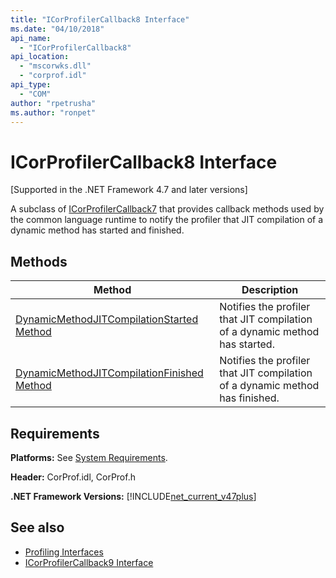```yaml
---
title: "ICorProfilerCallback8 Interface"
ms.date: "04/10/2018"
api_name: 
  - "ICorProfilerCallback8"
api_location: 
  - "mscorwks.dll"
  - "corprof.idl"
api_type: 
  - "COM"
author: "rpetrusha"
ms.author: "ronpet"
---
```

# ICorProfilerCallback8 Interface
[Supported in the .NET Framework 4.7 and later versions]  

 A subclass of [ICorProfilerCallback7](icorprofilercallback7-interface.md) that provides callback methods used by the common language runtime to notify the profiler that JIT compilation of a dynamic method has started and finished. 
  
## Methods  
  
|Method|Description|  
|------------|-----------------|  
|[DynamicMethodJITCompilationStarted Method](icorprofilercallback8-dynamicmethodjitcompilationstarted-method.md)|Notifies the profiler that JIT compilation of a dynamic method has started.|  
|[DynamicMethodJITCompilationFinished Method](icorprofilercallback8-dynamicmethodjitcompilationfinished-method.md)|Notifies the profiler that JIT compilation of a dynamic method has finished.|  
  
## Requirements  
 **Platforms:** See [System Requirements](../../get-started/system-requirements.md).  
  
 **Header:** CorProf.idl, CorProf.h  
  
**.NET Framework Versions:** [!INCLUDE[net_current_v47plus](../../../../includes/net-current-v47plus.md)]  

## See also

- [Profiling Interfaces](profiling-interfaces.md)
- [ICorProfilerCallback9 Interface](icorprofilercallback9-interface.md)
